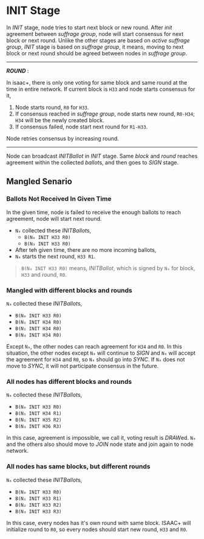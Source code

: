 # INIT Stage

In *INIT* stage, node tries to start next block or new round. After *init* agreement between *suffrage group*, node will start consensus for next block or next round. Unlike the other stages are based on *active suffrage group*, *INIT* stage is based on *suffrage group*, it means, moving to next block or next round should be agreed between nodes in *suffrage group*.

---
***ROUND*** :

In isaac+, there is only one voting for same block and same round at the time in entire network. If current block is `H33` and node starts consensus for it,

1. Node starts round, `R0` for `H33`.
1. If consensus reached in *suffrage group*, node starts new round, `R0-H34`; `H34` will be the newly created block.
1. If consensus failed, node start next round for `R1-H33`.

Node retries consensus by increasing round.

---

Node can broadcast *INITBallot* in *INIT* stage. Same *block* and *round* reaches agreement within the collected *ballot*s, and then goes to *SIGN* stage.

## Mangled Senario

### Ballots Not Received In Given Time

In the given time, node is failed to receive the enough ballots to reach agreement, node will start next round.

* `N₀` collected these *INITBallot*s,
    * `B(N₀ INIT H33 R0)`
    * `B(N₃ INIT H33 R0)`
* After teh given time, there are no more incoming ballots,
* `N₀` starts the next round, `H33 R1`.

> `B(N₀ INIT H33 R0)` means, *INITBallot*, which is signed by `N₀` for block, `H33` and round, `R0`.

### Mangled with different blocks and rounds

`N₀` collected these *INITBallot*s,

* `B(N₀ INIT H33 R0)`
* `B(N₁ INIT H34 R0)`
* `B(N₂ INIT H34 R0)`
* `B(N₃ INIT H34 R0)`

Except `N₀`, the other nodes can reach agreement for `H34` and `R0`. In this situation, the other nodes except `N₀` will continue to *SIGN* and `N₀` will accept the agreement for `H34` and `R0`, so `N₀` should go into *SYNC*. If `N₀` does not move to *SYNC*, it will not participate consensus in the future.


### All nodes has different blocks and rounds

`N₀` collected these *INITBallot*s,

* `B(N₀ INIT H33 R0)`
* `B(N₁ INIT H34 R1)`
* `B(N₂ INIT H35 R2)`
* `B(N₃ INIT H36 R3)`

In this case, agreement is impossible, we call it, voting result is *DRAW*ed. `N₀` and the others also should move to *JOIN* node state and join again to node network.

### All nodes has same blocks, but different rounds

`N₀` collected these *INITBallot*s,

* `B(N₀ INIT H33 R0)`
* `B(N₁ INIT H33 R1)`
* `B(N₂ INIT H33 R2)`
* `B(N₃ INIT H33 R3)`

In this case, every nodes has it's own round with same block. ISAAC+ will initialize round to `R0`, so every nodes should start new round, `H33` and `R0`.
